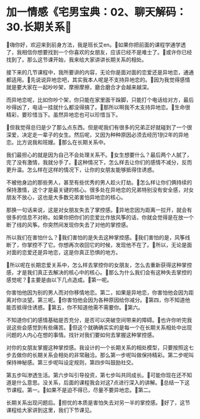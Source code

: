 # 加一情感《宅男宝典：02、聊天解码：30.长期关系

🎼嗨你好，欢迎来到前身方法，我是班长艾en。🎼如果你把前面的课程学通学透了，我相信你想要找到一个你喜欢的女朋友，应该已经不是难士了。🎼或许你已经找到了。那么这节课开始，我来给大家讲讲长期关系的相处。

接下来的几节课程中，我所要讲的内容，无论你是面对面的恋爱还是异地恋，通通都适用。🎼先说说异地恋吧，其实我本人呢是不支持异地恋的。🎼因为我觉得感情就是要大家在一起吵吵架，摩擦摩擦，磨合磨合才会越来越深。

而异地恋呢，比如你吵个架，你只能在家里面干跺脚，只能打个电话给对方，最后吵得凶了，电话一挂就什么都没得搞了。🎼那所以啊我不太支持异地恋。🎼生命很精彩，要珍惜当下。虽然异地恋也可以珍惜当下。

🎼但我觉得总归是少了那么点东西。但是呢我们有很多的兄弟正好就碰到了一个很深爱，决定走一辈子的女生。然后呢，又因为种种原因必须去经历1到2年的异地恋。比方说我和班嫂。🎼那么在长期关系中。

我们最担心的就是因为自己不会处理关系不。🎼女生想要什么？最后两个人腻了，完了没有激情，我就分手了。🎼这种情况下，怎么样去让你们的感情不减分，反而更升温。怎么样在这样的情况下，让你的女朋友能够抵得住诱惑。

不被他身边的那些男人，甚至有些优秀的男人趁火打劫。🎼怎么样让你们俩持续的保持激情，这个才是最关键的核心。很多处在异地恋的兄弟特别没有安全感，对女朋友不放心，这也是大多数兄弟害怕异地恋的核心。

那换一句话来说，这是对女朋友失去了掌控感。🎼异地恋因为距离一拉开，就会有很多的信息不对称。如果你把你们的恋爱比作放风筝的话，你就会觉得是在放一个断了线的风筝。你突然间发现你失去了对他的掌控感。

所以我们在害怕什么？🎼我们害怕的是失去这种掌控感。🎼我们害怕的是，风筝线断了，你掌控不了它。你想再次收回它的时候，发现他不在了。🎼所以，无论是面对面的恋爱还是异地恋，这是你真正恐惧的地方。

🎼所以呢在长期恋爱关系中，怎么样去掌控你的女朋友，怎么去重新获得这种掌控感，才是我们真正去解决的核心中的核心。🎼那么为什么我们会有这种失去掌控的感觉呢？🎼主要是由以下几点造成。🎼第一呢。

你害怕他因为别的男人而对你移情地恋。第二，如果是异地恋，你害怕他会因为距离对你淡望。第三呢。🎼你害怕他会因为各种原因给你减分。🎼第四，你不知道他能否抵得住诱惑。🎼第五，你不知道他需不需要你。🎼第六。

不知道你们的感情基础是否充分，是否可以突破空间带来的障碍。🎼也许你听完我说这些会感觉到有些痛苦。🎼但这个就确确实实的是每一个在长期关系相处中出现问题的人内心在想的事情。找针对我们要如何去掌握这种掌控感。

对你的女朋友掌握这种掌控感。我设计的一个长期关系的相处模型，只要按照这七步去做你的长期关系会相处的非常融洽。那么第一步呢叫做保持精彩。第二步呢叫保持神秘感。第三步呢叫设定规则，第四步叫鼓励社交。

第五步叫渗透生活。第六步叫引导投资，第七步叫共同成长。🎼可能你现在还不知道是什么意思。没关系，后面的课程我会对这7点进行深入的讲解。🎼总结一下这节课程。第一。🎼如果不是迫不得已，尽量不要异地恋。🎼第二。

长期关系出现问题后。🎼担忧的本质是害怕失去对另一半的掌控感。🎼好了，这节课程给大家讲到这里，我们下节课见。

